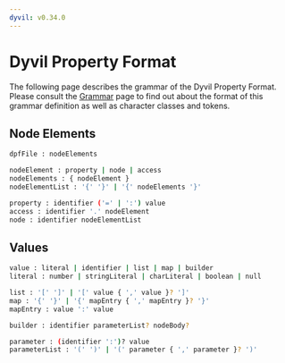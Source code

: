 ```yaml
---
dyvil: v0.34.0
---
```

# Dyvil Property Format

The following page describes the grammar of the Dyvil Property Format. Please consult the [Grammar](grammar.md) page to find out about the format of this grammar definition as well as character classes and tokens.

## Node Elements

```sh
dpfFile : nodeElements

nodeElement : property | node | access
nodeElements : { nodeElement }
nodeElementList : '{' '}' | '{' nodeElements '}'

property : identifier ('=' | ':') value
access : identifier '.' nodeElement
node : identifier nodeElementList
```

## Values

```sh
value : literal | identifier | list | map | builder
literal : number | stringLiteral | charLiteral | boolean | null

list : '[' ']' | '[' value { ',' value }? ']'
map : '{' '}' | '{' mapEntry { ',' mapEntry }? '}'
mapEntry : value ':' value

builder : identifier parameterList? nodeBody?

parameter : (identifier ':')? value
parameterList : '(' ')' | '(' parameter { ',' parameter }? ')'
```